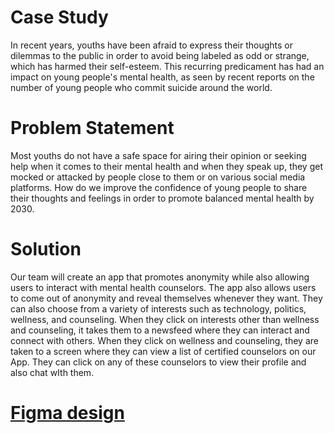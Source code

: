 # Case Study
In recent years, youths have been afraid to express their thoughts or dilemmas to the public in order to avoid being labeled as odd or strange, which has harmed their self-esteem. This recurring predicament has had an impact on young people's mental health, as seen by recent reports on the number of young people who commit suicide around the world.

# Problem Statement
Most youths do not have a safe space for airing their opinion or seeking help when it comes to their mental health and when they speak up, they get mocked or attacked by people close to them or on various social media platforms. How do we improve the confidence of young people to share their thoughts and feelings in order to promote balanced mental health by 2030.

# Solution
Our team will create an app that promotes anonymity while also allowing users to interact with mental health counselors. The app also allows users to come out of anonymity and reveal themselves whenever they want. They can also choose from a variety of interests such as technology, politics, wellness, and counseling. When they click on interests other than wellness and counseling, it takes them to a newsfeed where they can interact and connect with others. When they click on wellness and counseling, they are taken to a screen where they can view a list of certified counselors on our App. They can click on any of these counselors to view their profile and also chat wIth them.

# [Figma design](https://www.figma.com/file/fNYOxEvVnGfy9Ky6KuRxL4/flutter-project?node-id=40%3A23)  
